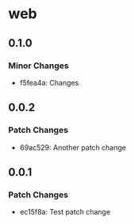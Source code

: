 # web

## 0.1.0

### Minor Changes

- f5fea4a: Changes

## 0.0.2

### Patch Changes

- 69ac529: Another patch change

## 0.0.1

### Patch Changes

- ec15f8a: Test patch change
